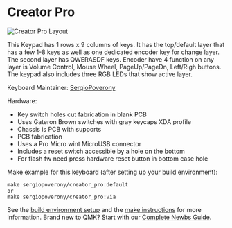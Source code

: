 # Creator Pro

![Creator Pro Layout](https://i.imgur.com/0PmpLcM.png)

This Keypad has 1 rows x 9 columns of keys. It has the top/default layer that
has a few 1-8 keys as well as one dedicated encoder key for change layer. The
 second layer has QWERASDF keys. Encoder have 4 function on any layer is 
 Volume Control, Mouse Wheel, PageUp/PageDn, Left/Righ buttons.
The keypad also includes three RGB LEDs that show active layer.

Keyboard Maintainer: [SergioPoverony](https://github.com/sergiopoverony)  

Hardware:
  * Key switch holes cut fabrication in blank PCB
  * Uses Gateron Brown switches with gray keycaps XDA profile
  * Chassis is PCB with supports
  * PCB fabrication
  * Uses a Pro Micro wint MicroUSB connector
  * Includes a reset switch accessible by a hole on the bottom
  * For flash fw need press hardware reset button in bottom case hole


Make example for this keyboard (after setting up your build environment):

    make sergiopoverony/creator_pro:default
	or
	make sergiopoverony/creator_pro:via

See the [build environment setup](https://docs.qmk.fm/#/getting_started_build_tools) and the [make instructions](https://docs.qmk.fm/#/getting_started_make_guide) for more information. Brand new to QMK? Start with our [Complete Newbs Guide](https://docs.qmk.fm/#/newbs).
